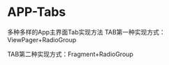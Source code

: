 # APP-Tabs
多种多样的App主界面Tab实现方法 
TAB第一种实现方式：ViewPager+RadioGroup  

TAB第二种实现方式：Fragment+RadioGroup  

